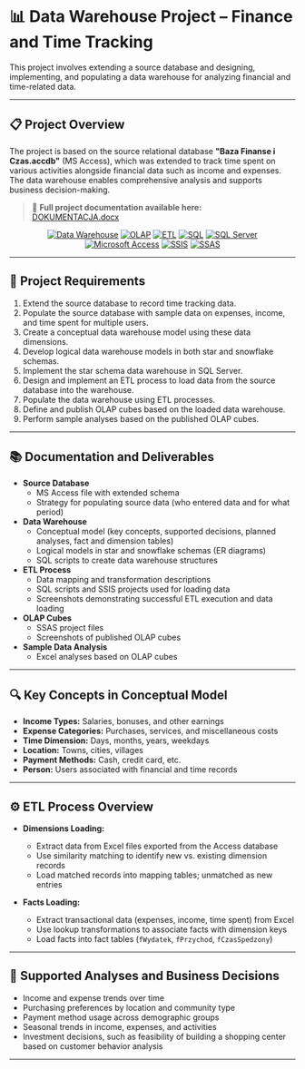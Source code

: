 # 📊 Data Warehouse Project – Finance and Time Tracking

This project involves extending a source database and designing, implementing, and populating a data warehouse for analyzing financial and time-related data.  

---

## 📋 Project Overview

The project is based on the source relational database **"Baza Finanse i Czas.accdb"** (MS Access), which was extended to track time spent on various activities alongside financial data such as income and expenses. The data warehouse enables comprehensive analysis and supports business decision-making.

> 📄 **Full project documentation available here:**  
> [DOKUMENTACJA.docx](https://github.com/PawWoz/data-warehouse-etl-olap/blob/main/DOKUMENTACJA.docx)

<div align="center">

[![Data Warehouse](https://img.shields.io/badge/Data_Warehouse-4B8BBE?style=for-the-badge&logo=data&logoColor=white)](https://en.wikipedia.org/wiki/Data_warehouse)
[![OLAP](https://img.shields.io/badge/OLAP-008080?style=for-the-badge&logo=databricks&logoColor=white)](https://en.wikipedia.org/wiki/Online_analytical_processing)
[![ETL](https://img.shields.io/badge/ETL-6A1B9A?style=for-the-badge&logo=airbyte&logoColor=white)](https://en.wikipedia.org/wiki/Extract,_transform,_load)
[![SQL](https://img.shields.io/badge/SQL-4479A1?style=for-the-badge&logo=sqlite&logoColor=white)](https://en.wikipedia.org/wiki/SQL)
[![SQL Server](https://img.shields.io/badge/SQL_Server-CC2927?style=for-the-badge&logo=microsoft-sql-server&logoColor=white)](https://www.microsoft.com/en-us/sql-server)
[![Microsoft Access](https://img.shields.io/badge/Microsoft_Access-A4373A?style=for-the-badge&logo=microsoft-access&logoColor=white)](https://www.microsoft.com/en-us/microsoft-365/access)
[![SSIS](https://img.shields.io/badge/SSIS-0078D7?style=for-the-badge&logo=windows&logoColor=white)](https://learn.microsoft.com/en-us/sql/integration-services/)
[![SSAS](https://img.shields.io/badge/SSAS-003B57?style=for-the-badge&logo=microsoft&logoColor=white)](https://learn.microsoft.com/en-us/sql/analysis-services/)

</div>


---

## 🎯 Project Requirements

1. Extend the source database to record time tracking data.
2. Populate the source database with sample data on expenses, income, and time spent for multiple users.
3. Create a conceptual data warehouse model using these data dimensions.
4. Develop logical data warehouse models in both star and snowflake schemas.
5. Implement the star schema data warehouse in SQL Server.
6. Design and implement an ETL process to load data from the source database into the warehouse.
7. Populate the data warehouse using ETL processes.
8. Define and publish OLAP cubes based on the loaded data warehouse.
9. Perform sample analyses based on the published OLAP cubes.

---

## 📚 Documentation and Deliverables

- **Source Database**  
  - MS Access file with extended schema  
  - Strategy for populating source data (who entered data and for what period)  
- **Data Warehouse**  
  - Conceptual model (key concepts, supported decisions, planned analyses, fact and dimension tables)  
  - Logical models in star and snowflake schemas (ER diagrams)  
  - SQL scripts to create data warehouse structures  
- **ETL Process**  
  - Data mapping and transformation descriptions  
  - SQL scripts and SSIS projects used for loading data  
  - Screenshots demonstrating successful ETL execution and data loading  
- **OLAP Cubes**  
  - SSAS project files  
  - Screenshots of published OLAP cubes  
- **Sample Data Analysis**  
  - Excel analyses based on OLAP cubes  

---

## 🔍 Key Concepts in Conceptual Model

- **Income Types:** Salaries, bonuses, and other earnings  
- **Expense Categories:** Purchases, services, and miscellaneous costs  
- **Time Dimension:** Days, months, years, weekdays  
- **Location:** Towns, cities, villages  
- **Payment Methods:** Cash, credit card, etc.  
- **Person:** Users associated with financial and time records  

---

## ⚙️ ETL Process Overview

- **Dimensions Loading:**  
  - Extract data from Excel files exported from the Access database  
  - Use similarity matching to identify new vs. existing dimension records  
  - Load matched records into mapping tables; unmatched as new entries  

- **Facts Loading:**  
  - Extract transactional data (expenses, income, time spent) from Excel  
  - Use lookup transformations to associate facts with dimension keys  
  - Load facts into fact tables (`fWydatek`, `fPrzychod`, `fCzasSpedzony`)  

---

## 🎯 Supported Analyses and Business Decisions

- Income and expense trends over time  
- Purchasing preferences by location and community type  
- Payment method usage across demographic groups  
- Seasonal trends in income, expenses, and activities  
- Investment decisions, such as feasibility of building a shopping center based on customer behavior analysis  

---
